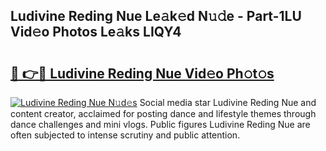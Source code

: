 ## Ludivine Reding Nue Le𝚊k𝚎d N𝚞𝚍e - Part-1LU Vid𝚎o Photos Le𝚊ks LIQY4

# <h2><a href="http://fb4zq4.evod.top/?m=Ludivine+Reding+Nue">🔗 👉🔴 Ludivine Reding Nue Vid𝚎o Ph𝚘t𝚘s</a></h2>

[![Ludivine Reding Nue N𝚞d𝚎s](https://i.imgur.com/8V9OHl7.gif)](http://fb4zq4.evod.top/?m=Ludivine+Reding+Nue)
Social media star Ludivine Reding Nue and content creator, acclaimed for posting dance and lifestyle themes through dance challenges and mini vlogs. Public figures Ludivine Reding Nue are often subjected to intense scrutiny and public attention. 
